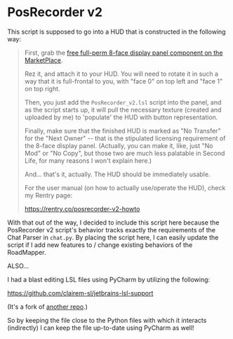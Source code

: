 # PosRecorder v2

This script is supposed to go into a HUD that is constructed in the following way:

> First, grab the [free full-perm 8-face display panel component on the
> MarketPlace](marketplace.secondlife.com/p/Eight-face-display-panels/11026621).
> 
> Rez it, and attach it to your HUD. You will need to rotate it in such a way that
> it is full-frontal to you, with "face 0" on top left and "face 1" on top right.
> 
> Then, you just add the `PosRecorder_v2.lsl` script into the panel, and as the
> script starts up, it will pull the necessary texture (created and uploaded by me)
> to 'populate' the HUD with button representation.
> 
> Finally, make sure that the finished HUD is marked as "No Transfer" for the
> "Next Owner" -- that is the stipulated licensing requirement of the 8-face display
> panel. (Actually, you can make it, like, just "No Mod" or "No Copy", but those two
> are much less palatable in Second Life, for many reasons I won't explain here.)
> 
> And... that's it, actually. The HUD should be immediately usable.
> 
> For the user manual (on how to actually use/operate the HUD), check my Rentry page:
> 
> https://rentry.co/posrecorder-v2-howto

With that out of the way, I decided to include this script here because the
PosRecorder v2 script's behavior tracks exactly the requirements of the Chat Parser
in `chat.py`. By placing the script here, I can easily update the script if I add
new features to / change existing behaviors of the RoadMapper.

ALSO...

I had a blast editing LSL files using PyCharm by utilizing the following:

https://github.com/clairem-sl/jetbrains-lsl-support

(It's a fork of [another repo](https://github.com/aglaia-resident/jetbrains-lsl-support).)

So by keeping the file close to the Python files with which it interacts (indirectly)
I can keep the file up-to-date using PyCharm as well!
